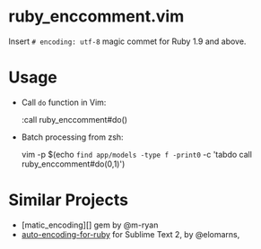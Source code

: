ruby_enccomment.vim
===================

Insert `# encoding: utf-8` magic commet for Ruby 1.9 and above.


Usage
=====

- Call `do` function in Vim:

    :call ruby_enccomment#do()

- Batch processing from zsh:

    vim -p $(echo `find app/models -type f -print0` -c 'tabdo call ruby_enccomment#do(0,1)')


Similar Projects
================

- [matic_encoding][] gem by @m-ryan
- [auto-encoding-for-ruby][] for Sublime Text 2, by @elomarns,


[magic_encoding]: https://github.com/m-ryan/magic_encoding
[auto-encoding-for-ruby]: https://github.com/elomarns/auto-encoding-for-ruby
